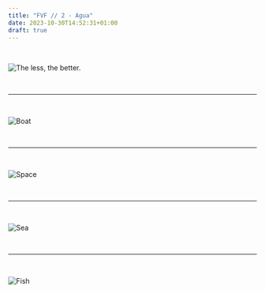 ```yaml
---
title: "FVF // 2 - Agua"
date: 2023-10-30T14:52:31+01:00
draft: true
---
```


 <br>

![The less, the better.](https://cdn.some.pics/m1n/649dc3fdf29e8.jpg)

<br>

---

 <br>

 ![Boat](https://cdn.some.pics/m1n/653fbb65c26dc.jpg)

 <br>

---

 <br>

 ![Space](https://cdn.some.pics/m1n/653fb7a3d66c0.jpg)

 <br>

---

 <br>

 ![Sea](https://cdn.some.pics/m1n/653fb8044a0c2.jpg)

 <br>

----

 <br>

 ![Fish](https://cdn.some.pics/m1n/653fb9d506bc8.jpg)

